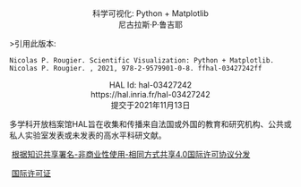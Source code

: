 









<center>科学可视化:  Python + Matplotlib</center>

<center>尼古拉斯·P·鲁吉耶</center>

\>引用此版本:

`Nicolas P. Rougier. Scientific Visualization: Python + Matplotlib. Nicolas P. Rougier. , 2021, 978-2-9579901-0-8. ffhal-03427242ff  `



  <center>HAL Id: hal-03427242</center>
<center>https://hal.inria.fr/hal-03427242</center>

<center>提交于2021年11月13日</center>



多学科开放档案馆HAL旨在收集和传播来自法国或外国的教育和研究机构、公共或私人实验室发表或未发表的高水平科研文献。

​			                 [根据知识共享署名-非商业性使用-相同方式共享4.0国际许可协议分发](http://creativecommons.org/licenses/by-nc-sa/4.0/)

​																	[国际许可证](http://creativecommons.org/licenses/by-nc-sa/4.0/)
